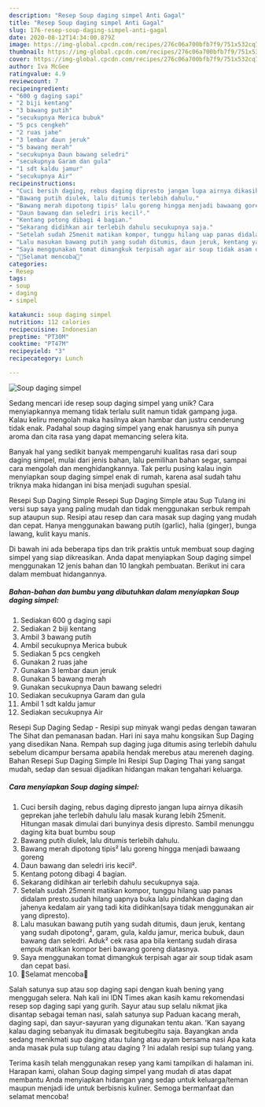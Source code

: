```yaml
---
description: "Resep Soup daging simpel Anti Gagal"
title: "Resep Soup daging simpel Anti Gagal"
slug: 176-resep-soup-daging-simpel-anti-gagal
date: 2020-08-12T14:34:00.879Z
image: https://img-global.cpcdn.com/recipes/276c06a700bfb7f9/751x532cq70/soup-daging-simpel-foto-resep-utama.jpg
thumbnail: https://img-global.cpcdn.com/recipes/276c06a700bfb7f9/751x532cq70/soup-daging-simpel-foto-resep-utama.jpg
cover: https://img-global.cpcdn.com/recipes/276c06a700bfb7f9/751x532cq70/soup-daging-simpel-foto-resep-utama.jpg
author: Iva McGee
ratingvalue: 4.9
reviewcount: 7
recipeingredient:
- "600 g daging sapi"
- "2 biji kentang"
- "3 bawang putih"
- "secukupnya Merica bubuk"
- "5 pcs cengkeh"
- "2 ruas jahe"
- "3 lembar daun jeruk"
- "5 bawang merah"
- "secukupnya Daun bawang seledri"
- "secukupnya Garam dan gula"
- "1 sdt kaldu jamur"
- "secukupnya Air"
recipeinstructions:
- "Cuci bersih daging, rebus daging dipresto jangan lupa airnya dikasih geprekan jahe terlebih dahulu lalu masak kurang lebih 25menit. Hitungan masak dimulai dari bunyinya desis dipresto. Sambil menunggu daging kita buat bumbu soup"
- "Bawang putih diulek, lalu ditumis terlebih dahulu."
- "Bawang merah dipotong tipis² lalu goreng hingga menjadi bawaang goreng"
- "Daun bawang dan seledri iris kecil²."
- "Kentang potong dibagi 4 bagian."
- "Sekarang didihkan air terlebih dahulu secukupnya saja."
- "Setelah sudah 25menit matikan kompor, tunggu hilang uap panas didalam presto.sudah hilang uapnya buka lalu pindahkan daging dan jahenya kedalam air yang tadi kita didihkan(saya tidak menggunakan air yang dipresto)."
- "Lalu masukan bawang putih yang sudah ditumis, daun jeruk, kentang yang sudah dipotong², garam, gula, kaldu jamur, merica bubuk, daun bawang dan seledri. Aduk² cek rasa apa bila kentang sudah dirasa empuk matikan kompor beri bawang goreng diatasnya."
- "Saya menggunakan tomat dimangkuk terpisah agar air soup tidak asam dan cepat basi."
- "🌺Selamat mencoba🌺"
categories:
- Resep
tags:
- soup
- daging
- simpel

katakunci: soup daging simpel 
nutrition: 112 calories
recipecuisine: Indonesian
preptime: "PT30M"
cooktime: "PT47M"
recipeyield: "3"
recipecategory: Lunch

---
```



![Soup daging simpel](https://img-global.cpcdn.com/recipes/276c06a700bfb7f9/751x532cq70/soup-daging-simpel-foto-resep-utama.jpg)

Sedang mencari ide resep soup daging simpel yang unik? Cara menyiapkannya memang tidak terlalu sulit namun tidak gampang juga. Kalau keliru mengolah maka hasilnya akan hambar dan justru cenderung tidak enak. Padahal soup daging simpel yang enak harusnya sih punya aroma dan cita rasa yang dapat memancing selera kita.

Banyak hal yang sedikit banyak mempengaruhi kualitas rasa dari soup daging simpel, mulai dari jenis bahan, lalu pemilihan bahan segar, sampai cara mengolah dan menghidangkannya. Tak perlu pusing kalau ingin menyiapkan soup daging simpel enak di rumah, karena asal sudah tahu triknya maka hidangan ini bisa menjadi suguhan spesial.

Resepi Sup Daging Simple Resepi Sup Daging Simple atau Sup Tulang ini versi sup saya yang paling mudah dan tidak menggunakan serbuk rempah sup ataupun sup. Resipi atau resep dan cara masak sup daging yang mudah dan cepat. Hanya menggunakan bawang putih (garlic), halia (ginger), bunga lawang, kulit kayu manis.


Di bawah ini ada beberapa tips dan trik praktis untuk membuat soup daging simpel yang siap dikreasikan. Anda dapat menyiapkan Soup daging simpel menggunakan 12 jenis bahan dan 10 langkah pembuatan. Berikut ini cara dalam membuat hidangannya.

<!--inarticleads1-->

##### Bahan-bahan dan bumbu yang dibutuhkan dalam menyiapkan Soup daging simpel:

1. Sediakan 600 g daging sapi
1. Sediakan 2 biji kentang
1. Ambil 3 bawang putih
1. Ambil secukupnya Merica bubuk
1. Sediakan 5 pcs cengkeh
1. Gunakan 2 ruas jahe
1. Gunakan 3 lembar daun jeruk
1. Gunakan 5 bawang merah
1. Gunakan secukupnya Daun bawang seledri
1. Sediakan secukupnya Garam dan gula
1. Ambil 1 sdt kaldu jamur
1. Sediakan secukupnya Air


Resepi Sup Daging Sedap - Resipi sup minyak wangi pedas dengan tawaran The Sihat dan pemanasan badan. Hari ini saya mahu kongsikan Sup Daging yang disedikan Nana. Rempah sup daging juga ditumis asing terlebih dahulu sebelum dicampur bersama apabila hendak merebus atau mereneh daging. Bahan Resepi Sup Daging Simple Ini  Resipi Sup Daging Thai yang sangat mudah, sedap dan sesuai dijadikan hidangan makan tengahari keluarga. 

<!--inarticleads2-->

##### Cara menyiapkan Soup daging simpel:

1. Cuci bersih daging, rebus daging dipresto jangan lupa airnya dikasih geprekan jahe terlebih dahulu lalu masak kurang lebih 25menit. Hitungan masak dimulai dari bunyinya desis dipresto. Sambil menunggu daging kita buat bumbu soup
1. Bawang putih diulek, lalu ditumis terlebih dahulu.
1. Bawang merah dipotong tipis² lalu goreng hingga menjadi bawaang goreng
1. Daun bawang dan seledri iris kecil².
1. Kentang potong dibagi 4 bagian.
1. Sekarang didihkan air terlebih dahulu secukupnya saja.
1. Setelah sudah 25menit matikan kompor, tunggu hilang uap panas didalam presto.sudah hilang uapnya buka lalu pindahkan daging dan jahenya kedalam air yang tadi kita didihkan(saya tidak menggunakan air yang dipresto).
1. Lalu masukan bawang putih yang sudah ditumis, daun jeruk, kentang yang sudah dipotong², garam, gula, kaldu jamur, merica bubuk, daun bawang dan seledri. Aduk² cek rasa apa bila kentang sudah dirasa empuk matikan kompor beri bawang goreng diatasnya.
1. Saya menggunakan tomat dimangkuk terpisah agar air soup tidak asam dan cepat basi.
1. 🌺Selamat mencoba🌺


Salah satunya sup atau sop daging sapi dengan kuah bening yang menggugah selera. Nah kali ini IDN Times akan kasih kamu rekomendasi resep sop daging sapi yang gurih. Sayur atau sup selalu nikmat jika disantap sebagai teman nasi, salah satunya sup Paduan kacang merah, daging sapi, dan sayur-sayuran yang digunakan tentu akan. &#39;Kan sayang kalau daging sebanyak itu dimasak begitubegitu saja. Bayangkan anda sedang menikmati sup daging atau tulang atau ayam bersama nasi Apa kata anda masak pula sup tulang atau daging ? Ini adalah resipi sup tulang yang. 

Terima kasih telah menggunakan resep yang kami tampilkan di halaman ini. Harapan kami, olahan Soup daging simpel yang mudah di atas dapat membantu Anda menyiapkan hidangan yang sedap untuk keluarga/teman maupun menjadi ide untuk berbisnis kuliner. Semoga bermanfaat dan selamat mencoba!
